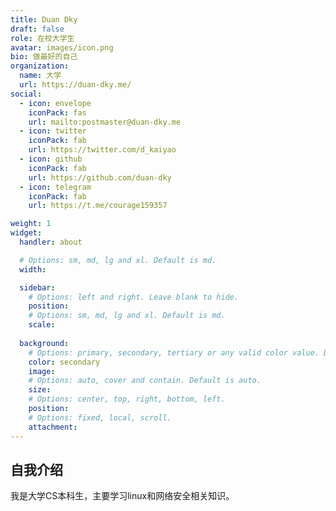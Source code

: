 ```yaml
---
title: Duan Dky
draft: false
role: 在校大学生
avatar: images/icon.png
bio: 做最好的自己
organization:
  name: 大学
  url: https://duan-dky.me/
social:
  - icon: envelope
    iconPack: fas
    url: mailto:postmaster@duan-dky.me
  - icon: twitter
    iconPack: fab
    url: https://twitter.com/d_kaiyao
  - icon: github
    iconPack: fab
    url: https://github.com/duan-dky
  - icon: telegram
    iconPack: fab
    url: https://t.me/courage159357

weight: 1
widget:
  handler: about

  # Options: sm, md, lg and xl. Default is md.
  width:

  sidebar:
    # Options: left and right. Leave blank to hide.
    position:
    # Options: sm, md, lg and xl. Default is md.
    scale:
  
  background:
    # Options: primary, secondary, tertiary or any valid color value. Default is primary.
    color: secondary
    image:
    # Options: auto, cover and contain. Default is auto.
    size:
    # Options: center, top, right, bottom, left.
    position:
    # Options: fixed, local, scroll.
    attachment: 
---
```


## 自我介绍

我是大学CS本科生，主要学习linux和网络安全相关知识。

